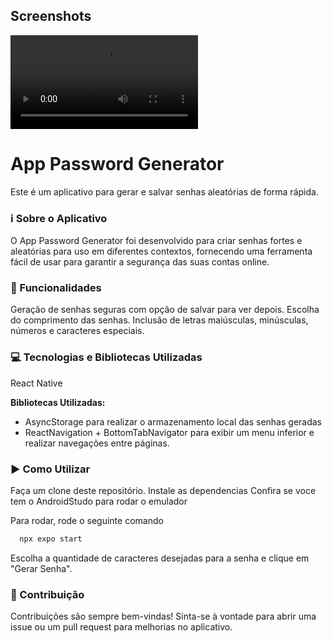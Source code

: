 ## Screenshots

![App Screenshot](./src/assets/video.mov)

# App Password Generator

Este é um aplicativo para gerar e salvar senhas aleatórias de forma rápida.

### ℹ️ Sobre o Aplicativo

O App Password Generator foi desenvolvido para criar senhas fortes e aleatórias para uso em diferentes contextos, fornecendo uma ferramenta fácil de usar para garantir a segurança das suas contas online.

### 🚀 Funcionalidades

Geração de senhas seguras com opção de salvar para ver depois.
Escolha do comprimento das senhas.
Inclusão de letras maiúsculas, minúsculas, números e caracteres especiais.

### 💻 Tecnologias e Bibliotecas Utilizadas

React Native

**Bibliotecas Utilizadas:**

- AsyncStorage para realizar o armazenamento local das senhas geradas
- ReactNavigation + BottomTabNavigator para exibir um menu inferior e realizar navegações entre páginas.

### ▶️ Como Utilizar

Faça um clone deste repositório.
Instale as dependencias
Confira se voce tem o AndroidStudo para rodar o emulador

Para rodar, rode o seguinte comando

```bash
  npx expo start
```

Escolha a quantidade de caracteres desejadas para a senha e clique em "Gerar Senha".

### 🤝 Contribuição

Contribuições são sempre bem-vindas! Sinta-se à vontade para abrir uma issue ou um pull request para melhorias no aplicativo.
